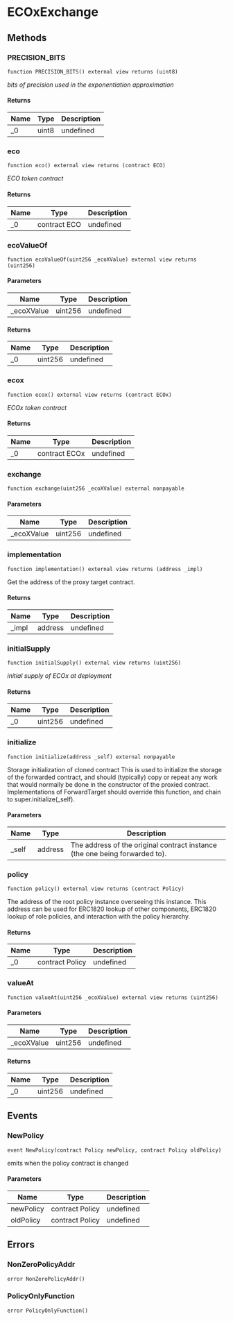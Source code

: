 # ECOxExchange









## Methods

### PRECISION_BITS

```solidity
function PRECISION_BITS() external view returns (uint8)
```



*bits of precision used in the exponentiation approximation*


#### Returns

| Name | Type | Description |
|---|---|---|
| _0 | uint8 | undefined |

### eco

```solidity
function eco() external view returns (contract ECO)
```



*ECO token contract*


#### Returns

| Name | Type | Description |
|---|---|---|
| _0 | contract ECO | undefined |

### ecoValueOf

```solidity
function ecoValueOf(uint256 _ecoXValue) external view returns (uint256)
```





#### Parameters

| Name | Type | Description |
|---|---|---|
| _ecoXValue | uint256 | undefined |

#### Returns

| Name | Type | Description |
|---|---|---|
| _0 | uint256 | undefined |

### ecox

```solidity
function ecox() external view returns (contract ECOx)
```



*ECOx token contract*


#### Returns

| Name | Type | Description |
|---|---|---|
| _0 | contract ECOx | undefined |

### exchange

```solidity
function exchange(uint256 _ecoXValue) external nonpayable
```





#### Parameters

| Name | Type | Description |
|---|---|---|
| _ecoXValue | uint256 | undefined |

### implementation

```solidity
function implementation() external view returns (address _impl)
```

Get the address of the proxy target contract.




#### Returns

| Name | Type | Description |
|---|---|---|
| _impl | address | undefined |

### initialSupply

```solidity
function initialSupply() external view returns (uint256)
```



*initial supply of ECOx at deployment*


#### Returns

| Name | Type | Description |
|---|---|---|
| _0 | uint256 | undefined |

### initialize

```solidity
function initialize(address _self) external nonpayable
```

Storage initialization of cloned contract This is used to initialize the storage of the forwarded contract, and should (typically) copy or repeat any work that would normally be done in the constructor of the proxied contract. Implementations of ForwardTarget should override this function, and chain to super.initialize(_self).



#### Parameters

| Name | Type | Description |
|---|---|---|
| _self | address | The address of the original contract instance (the one being              forwarded to). |

### policy

```solidity
function policy() external view returns (contract Policy)
```

The address of the root policy instance overseeing this instance. This address can be used for ERC1820 lookup of other components, ERC1820 lookup of role policies, and interaction with the policy hierarchy.




#### Returns

| Name | Type | Description |
|---|---|---|
| _0 | contract Policy | undefined |

### valueAt

```solidity
function valueAt(uint256 _ecoXValue) external view returns (uint256)
```





#### Parameters

| Name | Type | Description |
|---|---|---|
| _ecoXValue | uint256 | undefined |

#### Returns

| Name | Type | Description |
|---|---|---|
| _0 | uint256 | undefined |



## Events

### NewPolicy

```solidity
event NewPolicy(contract Policy newPolicy, contract Policy oldPolicy)
```

emits when the policy contract is changed



#### Parameters

| Name | Type | Description |
|---|---|---|
| newPolicy  | contract Policy | undefined |
| oldPolicy  | contract Policy | undefined |



## Errors

### NonZeroPolicyAddr

```solidity
error NonZeroPolicyAddr()
```






### PolicyOnlyFunction

```solidity
error PolicyOnlyFunction()
```







